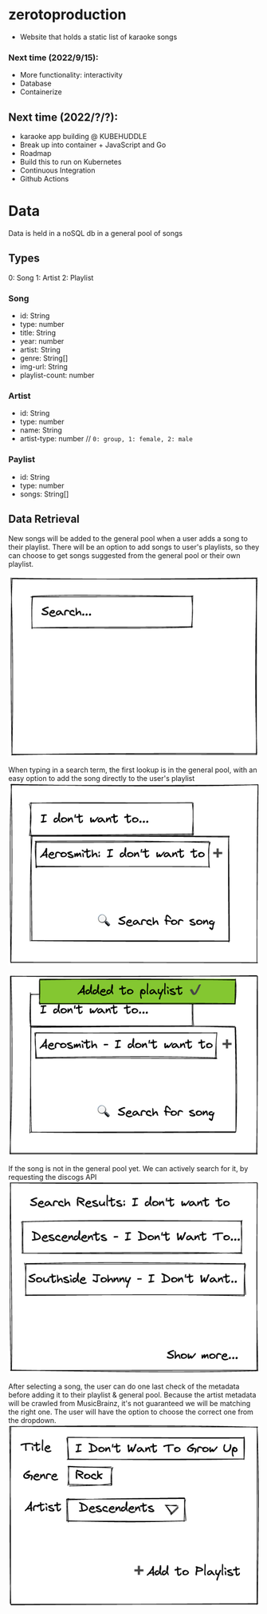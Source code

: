# zerotoproduction
- Website that holds a static list of karaoke songs

### Next time (2022/9/15):
- More functionality: interactivity
- Database
- Containerize

## Next time (2022/?/?):
- karaoke app building @ KUBEHUDDLE
- Break up into container + JavaScript and Go
- Roadmap
- Build this to run on Kubernetes
- Continuous Integration
- Github Actions


# Data
Data is held in a noSQL db in a general pool of songs

## Types
0: Song
1: Artist
2: Playlist

### Song
- id: String
- type: number
- title: String
- year: number
- artist: String
- genre: String[]
- img-url: String
- playlist-count: number

### Artist
- id: String
- type: number
- name: String
- artist-type: number // `0: group, 1: female, 2: male`

### Paylist
- id: String
- type: number
- songs: String[]

## Data Retrieval
New songs will be added to the general pool when a user adds a song to their playlist.
There will be an option to add songs to user's playlists, so they can choose to get songs suggested from the general pool or their own playlist.

![](/docs/dataflow-01.png)

When typing in a search term, the first lookup is in the general pool, with an easy option to add the song directly to the user's playlist
![](/docs/dataflow-02.png)

![](/docs/dataflow-03.png)

If the song is not in the general pool yet. We can actively search for it, by requesting the discogs API
![](/docs/dataflow-04.png)

After selecting a song, the user can do one last check of the metadata before adding it to their playlist & general pool.
Because the artist metadata will be crawled from MusicBrainz, it's not guaranteed we will be matching the right one. The user will have the option to choose the correct one from the dropdown.
![](/docs/dataflow-05.png)
